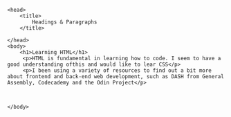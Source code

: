 <!DOCTYPE html>
<html>

	<head>
		<title>
			Headings & Paragraphs
		</title>
		
	</head>
	<body>
		<h1>Learning HTML</h1>
		 <p>HTML is fundamental in learning how to code. I seem to have a good understanding ofthis and would like to lear CSS</p>
		 <p>I been using a variety of resources to find out a bit more about frontend and back-end web development, such as DASH from General Assembly, Codecademy and the Odin Project</p>
		
		
		
	</body>
</html>
